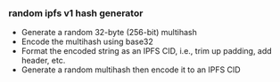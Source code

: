 ### random ipfs v1 hash generator
- Generate a random 32-byte (256-bit) multihash
- Encode the multihash using base32
- Format the encoded string as an IPFS CID, i.e., trim up padding, add header, etc.
- Generate a random multihash then encode it to an IPFS CID
